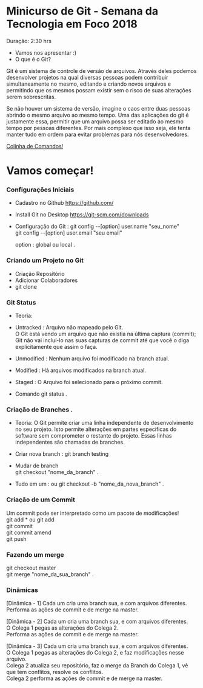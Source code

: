 # Minicurso de Git - Semana da Tecnologia em Foco 2018


Duração: 2:30 hrs

* Vamos nos apresentar :)
* O que é o Git? 

Git é um sistema de controle de versão de arquivos. Através deles podemos desenvolver projetos na qual diversas pessoas podem contribuir simultaneamente no mesmo, editando e criando novos arquivos e permitindo que os mesmos possam existir sem o risco de suas alterações serem sobrescritas.

Se não houver um sistema de versão, imagine o caos entre duas pessoas abrindo o mesmo arquivo ao mesmo tempo. Uma das aplicações do git é justamente essa, permitir que um arquivo possa ser editado ao mesmo tempo por pessoas diferentes. Por mais complexo que isso seja, ele tenta manter tudo em ordem para evitar problemas para nós desenvolvedores.


[Colinha de Comandos!](https://github.com/carolvicente/minicurso-git-ft/blob/master/Git-SheetCheet.pdf)

# Vamos começar!

### Configurações Iniciais

* Cadastro no Github  https://github.com/
* Install Git no Desktop   https://git-scm.com/downloads
* Configuração do Git : 
	git config --[option] user.name "seu_nome"    
	git config --[option] user.email "seu email"   

	option : global ou local . 

### Criando um Projeto no Git

* Criação Repositório 
* Adicionar Colaboradores 
* git clone 
 
 
### Git Status 

* Teoria:

- Untracked :
Arquivo não mapeado pelo Git.  
O Git está vendo um arquivo que não existia na última captura (commit);  
Git não vai incluí-lo nas suas capturas de commit até que você o diga explicitamente que assim o faça.  

- Unmodified : 
Nenhum arquivo foi modificado na branch atual.  

- Modified : 
Há arquivos modificados na branch atual.  

- Staged : 
O Arquivo foi selecionado para o próximo commit.  

* Comando git status . 

### Criação de Branches . 

* Teoria: 
O Git permite criar uma linha independente de desenvolvimento no seu projeto. Isto permite alterações em partes específicas do software sem comprometer o restante do projeto. Essas linhas independentes são chamadas de branches. 

* Criar nova branch :
git branch testing   

* Mudar de branch   
git checkout "nome_da_branch" . 

* Tudo em um : ou git checkout -b "nome_da_nova_branch" . 

### Criação de um Commit

Um commit pode ser interpretado como um pacote de modificações!  
git add * ou git add  
git commit  
git commit amend    
git push 

### Fazendo um merge

git checkout master  
git merge "nome_da_sua_branch" . 

### Dinâmicas

[Dinâmica - 1]
Cada um cria uma branch sua, e com arquivos diferentes.  
Performa as ações de commit e de merge na master.  

[Dinâmica - 2]
Cada um cria uma branch sua, e com arquivos diferentes.  
O Colega 1 pegas as alterações do Colega 2.  
Performa as ações de commit e de merge na master.  

[Dinâmica - 3]
Cada um cria uma branch sua, e com arquivos diferentes.  
O Colega 1 pegas as alterações do Colega 2, e faz modificações nesse arquivo.  
Colega 2 atualiza seu repositório, faz o merge da Branch do Colega 1, vê que tem conflitos, resolve os conflitos.  
Colega 2 performa as ações de commit e de merge na master. 
